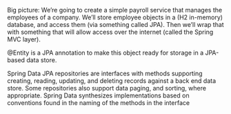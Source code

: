 Big picture: We’re going to create a simple payroll service that manages the employees of a company. 
We’ll store employee objects in a (H2 in-memory) database, and access them (via something called JPA). 
Then we’ll wrap that with something that will allow access over the internet (called the Spring MVC layer).

@Entity is a JPA annotation to make this object ready for storage in a JPA-based data store.

Spring Data JPA repositories are interfaces with methods supporting creating, reading, updating, and deleting records against a back end data store. Some repositories also support data paging, and sorting, where appropriate. Spring Data synthesizes implementations based on conventions found in the naming of the methods in the interface